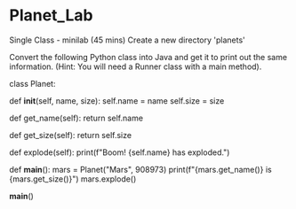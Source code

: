 # Planet_Lab
Single Class - minilab (45 mins)
Create a new directory 'planets'

Convert the following Python class into Java and get it to print out the same information. (Hint: You will need a Runner class with a main method).

class Planet:

  def __init__(self, name, size):
    self.name = name
    self.size = size
  
  def get_name(self):
    return self.name
  

  def get_size(self):
    return self.size
 
  def explode(self):
    print(f"Boom! {self.name} has exploded.")
 

def __main__():
  mars = Planet("Mars", 908973)
  print(f"{mars.get_name()} is {mars.get_size()}")
  mars.explode()
  
__main__()
